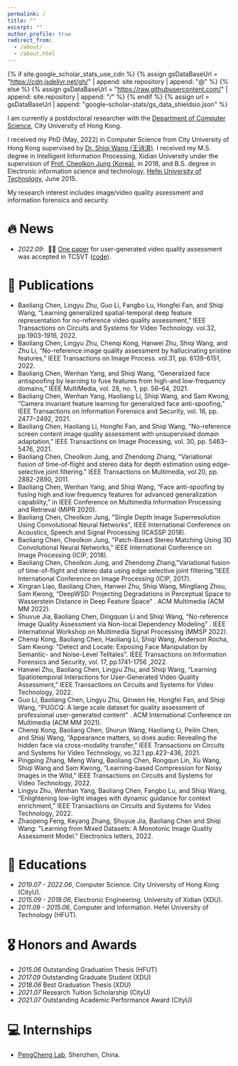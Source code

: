 ```yaml
---
permalink: /
title: ""
excerpt: ""
author_profile: true
redirect_from: 
  - /about/
  - /about.html
---
```


{% if site.google_scholar_stats_use_cdn %}
{% assign gsDataBaseUrl = "https://cdn.jsdelivr.net/gh/" | append: site.repository | append: "@" %}
{% else %}
{% assign gsDataBaseUrl = "https://raw.githubusercontent.com/" | append: site.repository | append: "/" %}
{% endif %}
{% assign url = gsDataBaseUrl | append: "google-scholar-stats/gs_data_shieldsio.json" %}

<span class='anchor' id='about-me'></span>

I am currently a postdoctoral researcher with the [Department of Computer Science](https://www.cs.cityu.edu.hk/), City University of Hong Kong. 

I received my PhD (May, 2022) in Computer Science from City University of Hong Kong supervised by [Dr. Shiqi Wang (王诗淇)](https://www.cs.cityu.edu.hk/~shiqwang/). I received my M.S. degree in Intelligent Information Processing, Xidian University under the supervision of [Prof. Cheolkon Jung (Korea)](https://see.xidian.edu.cn/media/), in 2018, and B.S. degree in Electronic information science and technology, [Hefei University of Technology](https://www.hfut.edu.cn/), June 2015. 

My research interest includes image/video quality assessment and information forensics and security. 


# 🔥 News
- *2022.09*: &nbsp;🎉🎉 [One paper](https://ieeexplore.ieee.org/document/9896907) for user-generated video quality assessment was accepted in TCSVT ([code](https://github.com/h4nwei/STI-VQA)). 

# 📝 Publications 
- Baoliang  Chen,  Lingyu Zhu, Guo Li, Fangbo Lu, Hongfei Fan, and Shiqi Wang, “Learning generalized spatial-temporal deep feature representation for no-reference video quality assessment,” IEEE Transactions on Circuits and Systems for Video Technology. vol.32, pp.1903-1916, 2022.
- Baoliang  Chen,   Lingyu Zhu,  Chenqi  Kong,  Hanwei  Zhu,  Shiqi Wang,  and  Zhu  Li,  “No-reference  image  quality  assessment  by  hallucinating pristine features,”  IEEE Transactions on Image Process. vol.31, pp. 6139-6151, 2022.
- Baoliang  Chen,  Wenhan  Yang,  and  Shiqi  Wang,  “Generalized  face  antispoofing  by  learning  to  fuse  features  from  high-and  low-frequency domains,” IEEE MultiMedia, vol. 28, no. 1, pp. 56–64, 2021.
- Baoliang  Chen,  Wenhan  Yang,   Haoliang  Li, Shiqi  Wang,  and  Sam  Kwong,  “Camera  invariant  feature  learning  for  generalized  face  anti-spoofing,” IEEE Transactions on Information Forensics and Security, vol. 16, pp. 2477–2492, 2021.
- Baoliang  Chen,   Haoliang  Li,  Hongfei  Fan,  and Shiqi  Wang,  “No-reference  screen  content  image  quality  assessment  with  unsupervised domain adaptation,” IEEE Transactions on Image Processing, vol. 30, pp. 5463–5476, 2021.
- Baoliang Chen, Cheolkon Jung, and Zhendong Zhang, "Variational fusion of time-of-flight and stereo data for depth estimation using edge-selective joint filtering." IEEE Transactions on Multimedia, vol.20, pp. 2882-2890, 2011.
- Baoliang  Chen,  Wenhan  Yang,  and  Shiqi  Wang,   “Face  anti-spoofing  by  fusing  high  and  low  frequency  features  for  advanced generalization  capability,”  in IEEE  Conference  on  Multimedia  Information  Processing  and  Retrieval  (MIPR 2020).
- Baoliang Chen, Cheolkon Jung, "Single Depth Image Superresolution Using Convolutional Neural Networks", IEEE International Conference on Acoustics, Speech and Signal Processing (ICASSP 2018).
- Baoliang Chen, Cheolkon Jung, "Patch-Based Stereo Matching Using 3D Convolutional Neural Networks," IEEE International Conference on Image Processing (ICIP, 2018).
- Baoliang Chen, Cheolkon Jung, and Zhendong Zhang,”Variational fusion of time-of-ﬂight and stereo data using edge selective joint filtering.”IEEE International Conference on Image Processing (ICIP, 2017).
- Xingran Liao, Baoliang Chen, Hanwei Zhu, Shiqi Wang, Mingliang Zhou, Sam Kwong, “DeepWSD: Projecting Degradations in Perceptual Space to Wasserstein Distance in Deep Feature Space” .  ACM Multimedia (ACM MM 2022).
- Shuvue Jia, Baoliang Chen, Dingquan Li and  Shiqi Wang, “No-reference Image Quality Assessment via Non-local Dependency Modeling” . IEEE International Workshop on Multimedia Signal Processing (MMSP 2022).
- Chenqi Kong, Baoliang Chen, Haoliang Li, Shiqi Wang, Anderson Rocha, Sam Kwong: "Detect and Locate: Exposing Face Manipulation by Semantic- and Noise-Level Telltales". IEEE Transactions on Information Forensics and Security, vol. 17, pp.1741-1756 ,2022.
- Hanwei Zhu, Baoliang Chen, Lingyu Zhu, and Shiqi Wang, “Learning Spatiotemporal Interactions for User-Generated Video Quality Assessment,” IEEE Transactions on Circuits and Systems for Video Technology, 2022.
- Guo  Li, Baoliang  Chen,  Lingyu  Zhu,  Qinwen  He,  Hongfei Fan,  and  Shiqi  Wang,  “PUGCQ:  A  large  scale  dataset  for  quality  assessment  of professional user-generated content” .  ACM International Conference on Multimedia (ACM MM 2021).
- Chenqi Kong, Baoliang Chen, Shurun Wang, Haoliang Li, Peilin Chen, and Shiqi Wang, “Appearance matters, so does audio: Revealing the hidden face via cross-modality transfer,” IEEE Transactions on Circuits and Systems for Video Technology,  vo.32.1 pp.423-436, 2021.
- Pingping Zhang, Meng Wang, Baoliang Chen, Rongqun Lin, Xu Wang, Shiqi Wang and Sam Kwong, “Learning-based Compression for Noisy Images in the Wild,” IEEE Transactions on Circuits and Systems for Video Technology, 2022.
- Lingyu Zhu, Wenhan Yang, Baoliang Chen, Fangbo Lu, and Shiqi Wang, “Enlightening low-light images with dynamic guidance for context enrichment,” IEEE Transactions on Circuits and Systems for Video Technology, 2022.
- Zhaopeng Feng, Keyang Zhang, Shuyue Jia, Baoliang Chen and Shiqi Wang: "Learning from Mixed Datasets: A Monotonic Image Quality Assessment Model." Electronics letters, 2022.

# 📖 Educations
- *2019.07 - 2022.06*, Computer Science. City University of Hong Kong (CityU). 
- *2015.09 - 2018.06*, Electronic Engineering. University of Xidian (XDU). 
- *2011.09 - 2015.06*, Computer and Information. Hefei University of Technology (HFUT).

# 🎖 Honors and Awards
- *2015.06*  Outstanding Graduation Thesis (HFUT)
- *2017.09*  Outstanding Graduate Student (XDU)
- *2018.06*  Best Graduation Thesis (XDU)
- *2021.07*  Research Tuition Scholarship (CityU)
- *2021.07*  Outstanding Academic Performance Award (CityU)

# 💻 Internships
- [PengCheng Lab](https://www.pcl.ac.cn/), Shenzhen, China.
